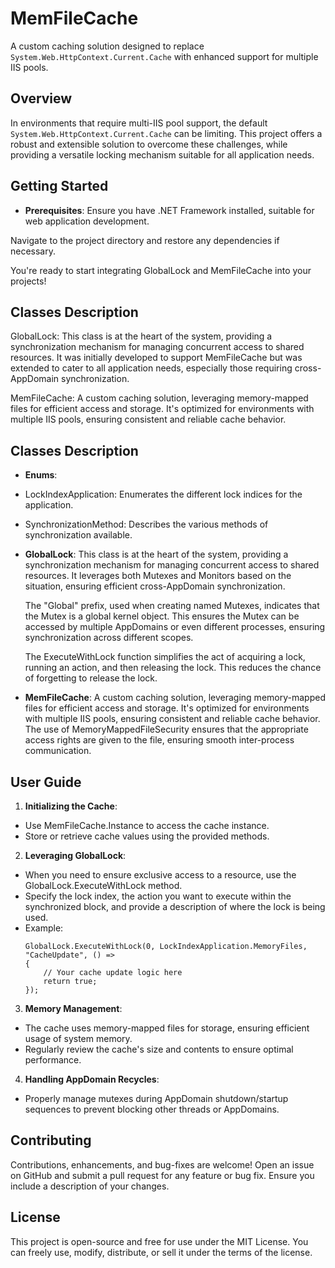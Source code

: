 # MemFileCache

A custom caching solution designed to replace `System.Web.HttpContext.Current.Cache` with enhanced support for multiple IIS pools.

## Overview

In environments that require multi-IIS pool support, the default `System.Web.HttpContext.Current.Cache` can be limiting. This project offers a robust and extensible solution to overcome these challenges, while providing a versatile locking mechanism suitable for all application needs.

## Getting Started

- **Prerequisites**: Ensure you have .NET Framework installed, suitable for web application development.

Navigate to the project directory and restore any dependencies if necessary.

You're ready to start integrating GlobalLock and MemFileCache into your projects!

## Classes Description


GlobalLock: This class is at the heart of the system, providing a synchronization mechanism for managing concurrent access to shared resources. It was initially developed to support MemFileCache but was extended to cater to all application needs, especially those requiring cross-AppDomain synchronization.

MemFileCache: A custom caching solution, leveraging memory-mapped files for efficient access and storage. It's optimized for environments with multiple IIS pools, ensuring consistent and reliable cache behavior.

## Classes Description

- **Enums**:
- LockIndexApplication: Enumerates the different lock indices for the application.
- SynchronizationMethod: Describes the various methods of synchronization available.

- **GlobalLock**: This class is at the heart of the system, providing a synchronization mechanism for managing concurrent access to shared resources. It leverages both Mutexes and Monitors based on the situation, ensuring efficient cross-AppDomain synchronization.

  The "Global\" prefix, used when creating named Mutexes, indicates that the Mutex is a global kernel object. This ensures the Mutex can be accessed by multiple AppDomains or even different processes, ensuring synchronization across different scopes.

  The ExecuteWithLock function simplifies the act of acquiring a lock, running an action, and then releasing the lock. This reduces the chance of forgetting to release the lock.

- **MemFileCache**: A custom caching solution, leveraging memory-mapped files for efficient access and storage. It's optimized for environments with multiple IIS pools, ensuring consistent and reliable cache behavior. The use of MemoryMappedFileSecurity ensures that the appropriate access rights are given to the file, ensuring smooth inter-process communication.

## User Guide

1. **Initializing the Cache**:
 - Use MemFileCache.Instance to access the cache instance.
 - Store or retrieve cache values using the provided methods.
2. **Leveraging GlobalLock**:
 - When you need to ensure exclusive access to a resource, use the GlobalLock.ExecuteWithLock method.
 - Specify the lock index, the action you want to execute within the synchronized block, and provide a description of where the lock is being used.
 - Example: 
   ```
   GlobalLock.ExecuteWithLock(0, LockIndexApplication.MemoryFiles, "CacheUpdate", () => 
   {
       // Your cache update logic here
       return true;
   });
   ```
3. **Memory Management**:
 - The cache uses memory-mapped files for storage, ensuring efficient usage of system memory.
 - Regularly review the cache's size and contents to ensure optimal performance.
4. **Handling AppDomain Recycles**:
 - Properly manage mutexes during AppDomain shutdown/startup sequences to prevent blocking other threads or AppDomains.


## Contributing
Contributions, enhancements, and bug-fixes are welcome! Open an issue on GitHub and submit a pull request for any feature or bug fix. Ensure you include a description of your changes.

## License
This project is open-source and free for use under the MIT License. You can freely use, modify, distribute, or sell it under the terms of the license.
